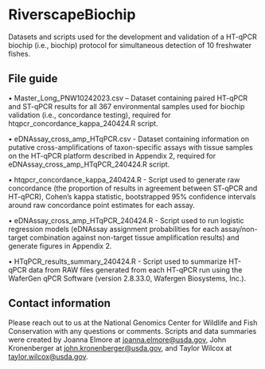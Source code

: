 # RiverscapeBiochip

Datasets and scripts used for the development and validation of a HT-qPCR biochip (i.e., biochip) protocol for simultaneous detection of 10 freshwater fishes.

## File guide

•	Master_Long_PNW10242023.csv – Dataset containing paired HT-qPCR and ST-qPCR results for all 367 environmental samples used for biochip validation (i.e., concordance testing), required for htqpcr_concordance_kappa_240424.R script.

•	eDNAssay_cross_amp_HTqPCR.csv - Dataset containing information on putative cross-amplifications of taxon-specific assays with tissue samples on the HT-qPCR platform described in Appendix 2, required for eDNAssay_cross_amp_HTqPCR_240424.R script. 

•	htqpcr_concordance_kappa_240424.R - Script used to generate raw concordance (the proportion of results in agreement between ST-qPCR and HT-qPCR), Cohen’s kappa statistic, bootstrapped 95% confidence intervals around raw concordance point estimates for each assay.

•	eDNAssay_cross_amp_HTqPCR_240424.R - Script used to run logistic regression models (eDNAssay assignment probabilities for each assay/non-target combination against non-target tissue amplification results) and generate figures in Appendix 2. 

•	HTqPCR_results_summary_240424.R - Script used to summarize HT-qPCR data from RAW files generated from each HT-qPCR run using the WaferGen qPCR Software (version 2.8.33.0, Wafergen Biosystems, Inc.). 

## Contact information
Please reach out to us at the National Genomics Center for Wildlife and Fish Conservation with any questions or comments. Scripts and data summaries were created by Joanna Elmore at joanna.elmore@usda.gov, John Kronenberger at john.kronenberger@usda.gov, and Taylor Wilcox at taylor.wilcox@usda.gov.

